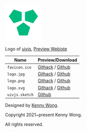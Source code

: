 <img src="./logo.svg" width="120" />

Logo of [uivjs](https://uivjs.github.io), [Preview Webiste](https://uivjs.github.io/logo/)

Name | Preview/Download
---- | ----
`favicon.ico` | [Githack](https://raw.githubusercontent.com/uivjs/logo/master/favicon.ico) / [Github](https://uivjs.github.io/logo/favicon.ico)
`logo.jpg` | [Githack](https://raw.githubusercontent.com/uivjs/logo/master/logo.jpg) / [Github](https://uivjs.github.io/logo/logo.jpg)
`logo.png` | [Githack](https://raw.githubusercontent.com/uivjs/logo/master/logo.png) / [Github](https://uivjs.github.io/logo/logo.png)
`logo.svg` | [Githack](https://raw.githubusercontent.com/uivjs/logo/master/logo.svg) / [Github](https://uivjs.github.io/logo/logo.svg)
`uivjs.sketch` | [Github](https://uivjs.github.io/logo/uivjs.sketch)

Designed by [Kenny Wong](https://github.com/jaywcjlove).

Copyright 2021~present Kenny Wong. 

All rights reserved.